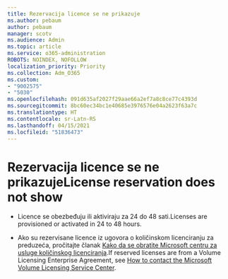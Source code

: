 ```yaml
---
title: Rezervacija licence se ne prikazuje
ms.author: pebaum
author: pebaum
manager: scotv
ms.audience: Admin
ms.topic: article
ms.service: o365-administration
ROBOTS: NOINDEX, NOFOLLOW
localization_priority: Priority
ms.collection: Adm_O365
ms.custom:
- "9002575"
- "5030"
ms.openlocfilehash: 091d635af2027f29aae66a2ef7a8c8ce77c4393d
ms.sourcegitcommit: 8bc60ec34bc1e40685e3976576e04a2623f63a7c
ms.translationtype: HT
ms.contentlocale: sr-Latn-RS
ms.lasthandoff: 04/15/2021
ms.locfileid: "51836473"
---
```

# <a name="license-reservation-does-not-show"></a><span data-ttu-id="1a558-102">Rezervacija licence se ne prikazuje</span><span class="sxs-lookup"><span data-stu-id="1a558-102">License reservation does not show</span></span>

- <span data-ttu-id="1a558-103">Licence se obezbeđuju ili aktiviraju za 24 do 48 sati.</span><span class="sxs-lookup"><span data-stu-id="1a558-103">Licenses are provisioned or activated in 24 to 48 hours.</span></span>

- <span data-ttu-id="1a558-104">Ako su rezervisane licence iz ugovora o količinskom licenciranju za preduzeća, pročitajte članak [Kako da se obratite Microsoft centru za usluge količinskog licenciranja](https://support.microsoft.com/help/4471406/how-to-contact-the-microsoft-volume-licensing-service-center).</span><span class="sxs-lookup"><span data-stu-id="1a558-104">If reserved licenses are from a Volume Licensing Enterprise Agreement, see [How to contact the Microsoft Volume Licensing Service Center](https://support.microsoft.com/help/4471406/how-to-contact-the-microsoft-volume-licensing-service-center).</span></span>
